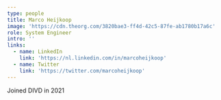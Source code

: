 ```yaml
---
type: people
title: Marco Heijkoop
image: 'https://cdn.theorg.com/3820bae3-ff4d-42c5-87fe-ab1780b17a6c'
role: System Engineer
intro: ''
links:
  - name: LinkedIn
    link: 'https://nl.linkedin.com/in/marcoheijkoop'
  - name: Twitter
    link: 'https://twitter.com/marcoheijkoop'
---
```

Joined DIVD in 2021
